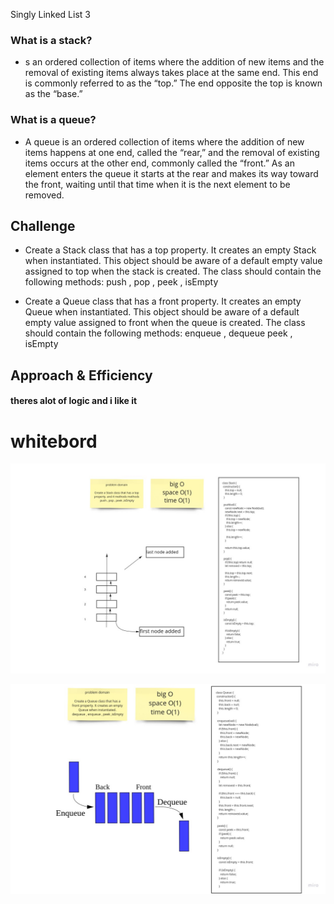  Singly Linked List 3

### What is a stack?
  * s an ordered collection of items where the addition of new items and the removal of existing items always takes place at the same end. This end is commonly referred to as the “top.” The end opposite the top is known as the “base.”
### What is a queue?

  * A queue is an ordered collection of items where the addition of new items happens at one end, called the “rear,” and the removal of existing items occurs at the other end, commonly called the “front.” As an element enters the queue it starts at the rear and makes its way toward the front, waiting until that time when it is the next element to be removed.

## Challenge
 * Create a Stack class that has a top property. It creates an empty Stack when instantiated.
This object should be aware of a default empty value assigned to top when the stack is created.
The class should contain the following methods: push , pop , peek , isEmpty

  * Create a Queue class that has a front property. It creates an empty Queue when instantiated.
This object should be aware of a default empty value assigned to front when the queue is created.
The class should contain the following methods: enqueue , dequeue peek , isEmpty

## Approach & Efficiency
  #### theres alot of logic and i like it


  # whitebord

  ![img](img/stack.jpg)

  ![img](img/queue.jpg)